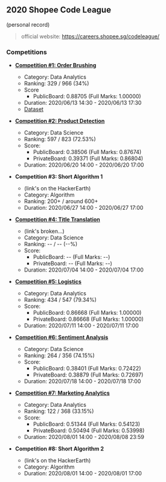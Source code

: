 ## 2020 Shopee Code League 
(personal record)
> official website: https://careers.shopee.sg/codeleague/

### Competitions
- **[Competition #1: Order Brushing](https://www.kaggle.com/c/students-order-brushing-1/leaderboard)**
  - Category: Data Analytics
  - Ranking: 329 / 966 (34%)
  - Score
    - PublicBoard: 0.88705 (Full Marks: 1.00000)
  - Duration: 2020/06/13 14:30 - 2020/06/13 17:30
  - [Dataset](https://www.kaggle.com/muhammadjafar/orderbrushing)


- **[Competition #2: Product Detection](https://www.kaggle.com/c/shopee-product-detection-student/leaderboard)**
  - Category: Data Science
  - Ranking: 597 / 823 (72.53%)
  - Score: 
    - PublicBoard: 0.38506 (Full Marks: 0.87674)
    - PrivateBoard: 0.39371 (Full Marks: 0.86804)
  - Duration: 2020/06/20 14:00 - 2020/06/20 17:00


- **Competition #3: Short Algorithm 1**
  - (link's on the HackerEarth)
  - Category: Algorithm
  - Ranking: 200+ / around 600+
  - Duration: 2020/06/27 14:00 - 2020/06/27 17:00


- **[Competition #4: Title Translation](https://careers.shopee.sg/codeleague/title_translation_challenge)**
  - (link's broken...)
  - Category: Data Science
  - Ranking: -- / -- (--%)
  - Score: 
    - PublicBoard: -- (Full Marks: --)
    - PrivateBoard: -- (Full Marks: --)
  - Duration: 2020/07/04 14:00 - 2020/07/04 17:00


- **[Competition #5: Logistics](https://www.kaggle.com/c/logistics-shopee-code-league/leaderboard)**
  - Category: Data Analytics
  - Ranking: 434 / 547 (79.34%)
  - Score: 
    - PublicBoard: 0.86668 (Full Marks: 1.00000)
    - PrivateBoard: 0.86668 (Full Marks: 1.00000)
  - Duration: 2020/07/11 14:00 - 2020/07/11 17:00


- **[Competition #6: Sentiment Analysis](https://www.kaggle.com/c/student-shopee-code-league-sentiment-analysis/leaderboard)**
  - Category: Data Science
  - Ranking: 264 / 356 (74.15%)
  - Score: 
    - PublicBoard: 0.38401 (Full Marks: 0.72422)
    - PrivateBoard: 0.38879 (Full Marks: 0.72697)
  - Duration: 2020/07/18 14:00 - 2020/07/18 17:00


- **[Competition #7: Marketing Analytics](https://www.kaggle.com/c/student-shopee-code-league-marketing-analytics)**
  - Category: Data Analytics
  - Ranking: 122 / 368 (33.15%)
  - Score: 
    - PublicBoard: 0.51344 (Full Marks: 0.54123)
    - PrivateBoard: 0.50494 (Full Marks: 0.53998)
  - Duration: 2020/08/01 14:00 - 2020/08/08 23:59


- **Competition #8: Short Algorithm 2**
  - (link's on the HackerEarth)
  - Category: Algorithm
  - Duration: 2020/08/01 14:00 - 2020/08/01 17:00

